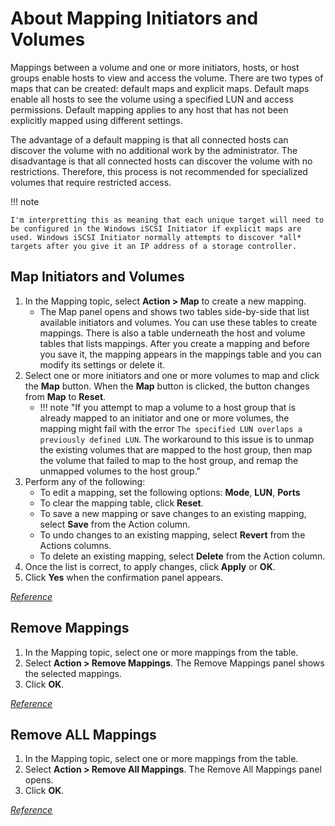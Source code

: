 # About Mapping Initiators and Volumes

Mappings between a volume and one or more initiators, hosts, or host groups enable hosts to view and access the volume. There are two types of maps that can be created: default maps and explicit maps. Default maps enable all hosts to see the volume using a specified LUN and access permissions. Default mapping applies to any host that has not been explicitly mapped using different settings.

The advantage of a default mapping is that all connected hosts can discover the volume with no additional work by the administrator. The disadvantage is that all connected hosts can discover the volume with no restrictions. Therefore, this process is not recommended for specialized volumes that require restricted access. 

!!! note 

    I'm interpretting this as meaning that each unique target will need to be configured in the Windows iSCSI Initiator if explicit maps are used. Windows iSCSI Initiator normally attempts to discover *all* targets after you give it an IP address of a storage controller.

## Map Initiators and Volumes

1. In the Mapping topic, select **Action > Map** to create a new mapping.
      -  The Map panel opens and shows two tables side-by-side that list available initiators and volumes. You can use these tables to create mappings. There is also a table underneath the host and volume tables that lists mappings. After you create a mapping and before you save it, the mapping appears in the mappings table and you can modify its settings or delete it.
2. Select one or more initiators and one or more volumes to map and click the **Map** button. When the **Map** button is clicked, the button changes from **Map** to **Reset**.
      - !!! note "If you attempt to map a volume to a host group that is already mapped to an initiator and one or more volumes, the mapping might fail with the error `The specified LUN overlaps a previously defined LUN`. The workaround to this issue is to unmap the existing volumes that are mapped to the host group, then map the volume that failed to map to the host group, and remap the unmapped volumes to the host group."
3. Perform any of the following:
      -  To edit a mapping, set the following options: **Mode**, **LUN**, **Ports**
      -  To clear the mapping table, click **Reset**.
      -  To save a new mapping or save changes to an existing mapping, select **Save** from the Action column.
      -  To undo changes to an existing mapping, select **Revert** from the Actions columns.
      -  To delete an existing mapping, select **Delete** from the Action column.
4. Once the list is correct, to apply changes, click **Apply** or **OK**.
5. Click **Yes** when the confirmation panel appears.

[*Reference*](https://www.dell.com/support/manuals/en-us/powervault-me4012/me4_series_ag_pub/map-initiators-and-volumes?guid=guid-8641fc58-8498-41c1-bf84-b14617d338f0&lang=en-us)

## Remove Mappings

1. In the Mapping topic, select one or more mappings from the table.
2. Select **Action > Remove Mappings**. The Remove Mappings panel shows the selected mappings.
3. Click **OK**.

[*Reference*](https://www.dell.com/support/manuals/en-us/powervault-me4012/me4_series_ag_pub/remove-mappings?guid=guid-7e3ed3a7-f0c5-40df-9749-a92e34fd755a&lang=en-us)

## Remove ALL Mappings

1. In the Mapping topic, select one or more mappings from the table.
2. Select **Action > Remove All Mappings**. The Remove All Mappings panel opens.
3. Click **OK**.

[*Reference*](https://www.dell.com/support/manuals/en-us/powervault-me4012/me4_series_ag_pub/removing-all-mappings?guid=guid-be87ea15-3fc2-487a-b78e-92dcd75aa083&lang=en-us)